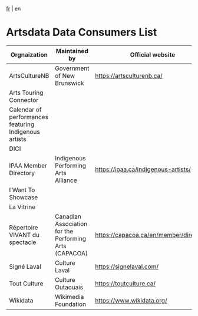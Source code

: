 [fr](/data-consumers.fr.md) | en
# Artsdata Data Consumers List

| Orgnaization | Maintained by | Official website | Github repository |
| --- | --- | --- | --- |
| ArtsCultureNB   | Government of New Brunswick | https://artsculturenb.ca/
| Arts Touring Connector |
| Calendar of performances featuring Indigenous artists |
| DICI
| IPAA Member Directory | Indigenous Performing Arts Alliance | https://ipaa.ca/indigenous-artists/
| I Want To Showcase |
| La Vitrine |
| Répertoire VIVANT du spectacle |  Canadian Association for the Performing Arts (CAPACOA) |  https://capacoa.ca/en/member/directory/
| Signé Laval |  Culture Laval |  https://signelaval.com/
| Tout Culture |  Culture Outaouais | https://toutculture.ca/
| Wikidata | Wikimedia Foundation |  https://www.wikidata.org/

